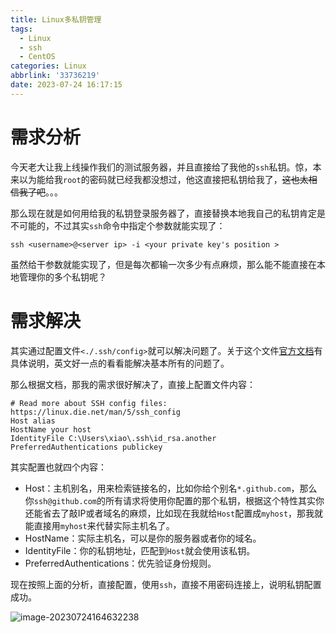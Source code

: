 ```yaml
---
title: Linux多私钥管理
tags:
  - Linux
  - ssh
  - CentOS
categories: Linux
abbrlink: '33736219'
date: 2023-07-24 16:17:15
---
```


# 需求分析

今天老大让我上线操作我们的测试服务器，并且直接给了我他的`ssh`私钥。惊，本来以为能给我`root`的密码就已经我都没想过，他这直接把私钥给我了，~~这也太相信我了吧~~。。。

那么现在就是如何用给我的私钥登录服务器了，直接替换本地我自己的私钥肯定是不可能的，不过其实`ssh`命令中指定个参数就能实现了：

```
ssh <username>@<server ip> -i <your private key's position >
```

虽然给干参数就能实现了，但是每次都输一次多少有点麻烦，那么能不能直接在本地管理你的多个私钥呢？

# 需求解决

其实通过配置文件`<./.ssh/config>`就可以解决问题了。关于这个文件[官方文档](https://linux.die.net/man/5/ssh_config)有具体说明，英文好一点的看看能解决基本所有的问题了。

那么根据文档，那我的需求很好解决了，直接上配置文件内容：

```
# Read more about SSH config files: https://linux.die.net/man/5/ssh_config
Host alias
HostName your host
IdentityFile C:\Users\xiao\.ssh\id_rsa.another
PreferredAuthentications publickey
```

其实配置也就四个内容：

- Host：主机别名，用来检索链接名的，比如你给个别名`*.github.com`，那么你`ssh@github.com`的所有请求将使用你配置的那个私钥，根据这个特性其实你还能省去了敲IP或者域名的麻烦，比如现在我就给`Host`配置成`myhost`，那我就能直接用`myhost`来代替实际主机名了。
- HostName：实际主机名，可以是你的服务器或者你的域名。
-  IdentityFile：你的私钥地址，匹配到`Host`就会使用该私钥。
- PreferredAuthentications：优先验证身份规则。

现在按照上面的分析，直接配置，使用`ssh`，直接不用密码连接上，说明私钥配置成功。

![image-20230724164632238](https://gitlab.com/Echo-xzp/Resource/-/raw/main/img/2023/07/24_16_46_42_image-20230724164632238.png)
